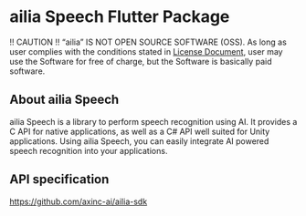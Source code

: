 # ailia Speech Flutter Package

!! CAUTION !!
“ailia” IS NOT OPEN SOURCE SOFTWARE (OSS).
As long as user complies with the conditions stated in [License Document](https://ailia.ai/license/), user may use the Software for free of charge, but the Software is basically paid software.

## About ailia Speech

ailia Speech is a library to perform speech recognition using AI. It provides a C API for native applications, as well as a C# API well suited for Unity applications. Using ailia Speech, you can easily integrate AI powered speech recognition into your applications.

## API specification

https://github.com/axinc-ai/ailia-sdk

